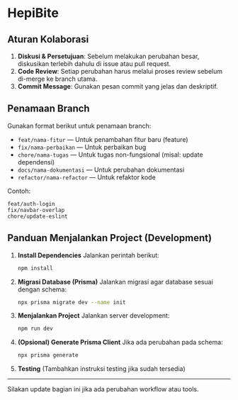 # HepiBite

## Aturan Kolaborasi

1. **Diskusi & Persetujuan**: Sebelum melakukan perubahan besar, diskusikan terlebih dahulu di issue atau pull request.
2. **Code Review**: Setiap perubahan harus melalui proses review sebelum di-merge ke branch utama.
3. **Commit Message**: Gunakan pesan commit yang jelas dan deskriptif.

## Penamaan Branch

Gunakan format berikut untuk penamaan branch:

- `feat/nama-fitur` — Untuk penambahan fitur baru (feature)
- `fix/nama-perbaikan` — Untuk perbaikan bug
- `chore/nama-tugas` — Untuk tugas non-fungsional (misal: update dependensi)
- `docs/nama-dokumentasi` — Untuk perubahan dokumentasi
- `refactor/nama-refactor` — Untuk refaktor kode

Contoh:

```
feat/auth-login
fix/navbar-overlap
chore/update-eslint
```

## Panduan Menjalankan Project (Development)

1. **Install Dependencies**
   Jalankan perintah berikut:

   ```bash
   npm install
   ```

2. **Migrasi Database (Prisma)**
   Jalankan migrasi agar database sesuai dengan schema:

   ```bash
   npx prisma migrate dev --name init
   ```

3. **Menjalankan Project**
   Jalankan server development:

   ```bash
   npm run dev
   ```

4. **(Opsional) Generate Prisma Client**
   Jika ada perubahan pada schema:

   ```bash
   npx prisma generate
   ```

5. **Testing**
   (Tambahkan instruksi testing jika sudah tersedia)

---

Silakan update bagian ini jika ada perubahan workflow atau tools.
